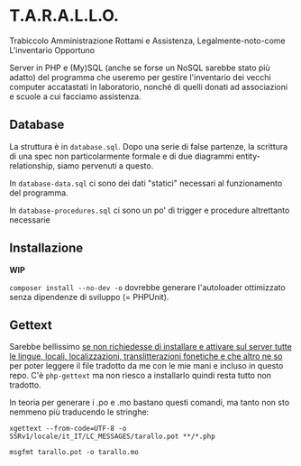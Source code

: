 # T.A.R.A.L.L.O.
Trabiccolo Amministrazione Rottami e Assistenza, Legalmente-noto-come L'inventario Opportuno

Server in PHP e (My)SQL (anche se forse un NoSQL sarebbe stato più adatto) del programma che useremo per gestire l'inventario dei vecchi computer accatastati in laboratorio, nonché di quelli donati ad associazioni e scuole a cui facciamo assistenza.

## Database
La struttura è in `database.sql`. Dopo una serie di false partenze, la scrittura di una spec non particolarmente formale e di due diagrammi entity-relationship, siamo pervenuti a questo.

In `database-data.sql` ci sono dei dati "statici" necessari al funzionamento del programma.

In `database-procedures.sql` ci sono un po' di trigger e procedure altrettanto necessarie

## Installazione

**WIP**

`composer install --no-dev -o` dovrebbe generare l'autoloader ottimizzato senza dipendenze di sviluppo (= PHPUnit).

## Gettext

Sarebbe bellissimo [se non richiedesse di installare e attivare sul server tutte le lingue, locali, localizzazioni,
translitterazioni fonetiche e che altro ne so](https://stackoverflow.com/questions/15541747/use-php-gettext-without-having-to-install-locales)
per poter leggere il file tradotto da me con le mie mani e incluso in questo repo. C'è `php-gettext` ma non riesco a
installarlo quindi resta tutto non tradotto.

In teoria per generare i .po e .mo bastano questi comandi, ma tanto non sto nemmeno più traducendo le stringhe:

`xgettext --from-code=UTF-8 -o SSRv1/locale/it_IT/LC_MESSAGES/tarallo.pot **/*.php`

`msgfmt tarallo.pot -o tarallo.mo`
